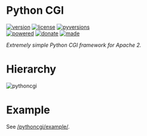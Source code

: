 # Python CGI

<badges>[![version](https://img.shields.io/pypi/v/pythoncgi.svg)](https://pypi.org/project/pythoncgi/)
[![license](https://img.shields.io/pypi/l/pythoncgi.svg)](https://pypi.org/project/pythoncgi/)
[![pyversions](https://img.shields.io/pypi/pyversions/pythoncgi.svg)](https://pypi.org/project/pythoncgi/)  
[![powered](https://img.shields.io/badge/Say-Thanks-ddddff.svg)](https://saythanks.io/to/foxe6)
[![donate](https://img.shields.io/badge/Donate-Paypal-0070ba.svg)](https://paypal.me/foxe6)
[![made](https://img.shields.io/badge/Made%20with-PyCharm-red.svg)](https://www.jetbrains.com/pycharm/)
</badges>

<i>Extremely simple Python CGI framework for Apache 2.</i>

# Hierarchy

![pythoncgi](http://code.foxe6.kozow.com/pythoncgi/pythoncgi.svg)

# Example

See [/pythoncgi/example/](http://code.foxe6.kozow.com/pythoncgi/example/).